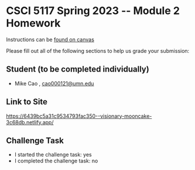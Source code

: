 # CSCI 5117 Spring 2023 -- Module 2 Homework


Instructions can be [found on canvas](https://canvas.umn.edu/courses/355584/pages/homework-2)

Please fill out all of the following sections to help us grade your submission:

## Student (to be completed individually)

* Mike Cao , cao000121@umn.edu

## Link to Site

https://6439bc5a31c9534793fac350--visionary-mooncake-3c68db.netlify.app/

## Challenge Task

* I started the challenge task: yes
* I completed the challenge task: no

